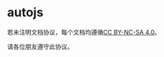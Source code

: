 # autojs

若未注明文档协议，每个文档均遵循[CC BY-NC-SA 4.0](https://creativecommons.org/licenses/by-nc-sa/4.0/deed.zh-hans)。

请各位朋友遵守此协议。


